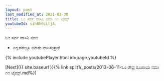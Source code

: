 ```yaml
---
layout: post
last_modified_at: 2021-03-30
title: ಓಂ ಸರ್ವ ವಾಸಿನಿ ನಮಃ ೧೧ ಟೈಮ್ಸ್
youtubeId: sih8h6LLtjA
---
```

 
 
 ಓಂ ಸರ್ವ ವಾಸಿನಿ ನಮಃ  
 
 -  ಎಲ್ಲದರಲ್ಲೂ ಯಾರು ವಾಸಿಸುತ್ತಾರೆ 
 
  
 
  
 
 
 
 
 
 


{% include youtubePlayer.html id=page.youtubeId %}
 
[Next]({{ site.baseurl }}{% link  split1/_posts/2013-06-11-ಓಂ ರೌದ್ರ ರೂಪಾಯ ನಮಃ ೧೧ ಟೈಮ್ಸ್.md%})
 
